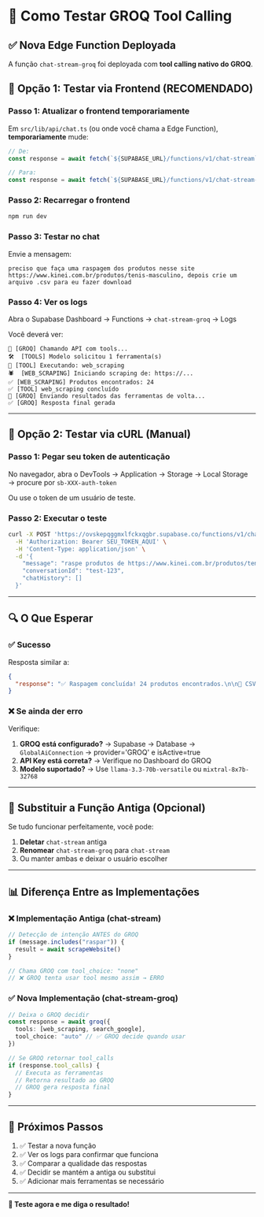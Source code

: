 # 🧪 Como Testar GROQ Tool Calling

## ✅ Nova Edge Function Deployada

A função `chat-stream-groq` foi deployada com **tool calling nativo do GROQ**.

## 📝 Opção 1: Testar via Frontend (RECOMENDADO)

### Passo 1: Atualizar o frontend temporariamente

Em `src/lib/api/chat.ts` (ou onde você chama a Edge Function), **temporariamente** mude:

```typescript
// De:
const response = await fetch(`${SUPABASE_URL}/functions/v1/chat-stream`, {

// Para:
const response = await fetch(`${SUPABASE_URL}/functions/v1/chat-stream-groq`, {
```

### Passo 2: Recarregar o frontend

```bash
npm run dev
```

### Passo 3: Testar no chat

Envie a mensagem:
```
preciso que faça uma raspagem dos produtos nesse site https://www.kinei.com.br/produtos/tenis-masculino, depois crie um arquivo .csv para eu fazer download
```

### Passo 4: Ver os logs

Abra o Supabase Dashboard → Functions → `chat-stream-groq` → Logs

Você deverá ver:
```
🚀 [GROQ] Chamando API com tools...
🛠️  [TOOLS] Modelo solicitou 1 ferramenta(s)
🔧 [TOOL] Executando: web_scraping
🕷️  [WEB_SCRAPING] Iniciando scraping de: https://...
✅ [WEB_SCRAPING] Produtos encontrados: 24
✅ [TOOL] web_scraping concluído
🔄 [GROQ] Enviando resultados das ferramentas de volta...
✅ [GROQ] Resposta final gerada
```

---

## 📝 Opção 2: Testar via cURL (Manual)

### Passo 1: Pegar seu token de autenticação

No navegador, abra o DevTools → Application → Storage → Local Storage → procure por `sb-XXX-auth-token`

Ou use o token de um usuário de teste.

### Passo 2: Executar o teste

```bash
curl -X POST 'https://ovskepqggmxlfckxqgbr.supabase.co/functions/v1/chat-stream-groq' \
  -H 'Authorization: Bearer SEU_TOKEN_AQUI' \
  -H 'Content-Type: application/json' \
  -d '{
    "message": "raspe produtos de https://www.kinei.com.br/produtos/tenis-masculino",
    "conversationId": "test-123",
    "chatHistory": []
  }'
```

---

## 🔍 O Que Esperar

### ✅ Sucesso

Resposta similar a:
```json
{
  "response": "✅ Raspagem concluída! 24 produtos encontrados.\n\n📄 CSV gerado:\n```csv\nname,price,image,url\nTênis Nike,R$ 299.90,...\n```\n\nTotal de 24 produtos raspados com sucesso!"
}
```

### ❌ Se ainda der erro

Verifique:
1. **GROQ está configurado?** → Supabase → Database → `GlobalAiConnection` → provider='GROQ' e isActive=true
2. **API Key está correta?** → Verifique no Dashboard do GROQ
3. **Modelo suportado?** → Use `llama-3.3-70b-versatile` ou `mixtral-8x7b-32768`

---

## 🔄 Substituir a Função Antiga (Opcional)

Se tudo funcionar perfeitamente, você pode:

1. **Deletar** `chat-stream` antiga
2. **Renomear** `chat-stream-groq` para `chat-stream`
3. Ou manter ambas e deixar o usuário escolher

---

## 📊 Diferença Entre as Implementações

### ❌ Implementação Antiga (chat-stream)

```typescript
// Detecção de intenção ANTES do GROQ
if (message.includes("raspar")) {
  result = await scrapeWebsite()
}

// Chama GROQ com tool_choice: "none"
// ❌ GROQ tenta usar tool mesmo assim → ERRO
```

### ✅ Nova Implementação (chat-stream-groq)

```typescript
// Deixa o GROQ decidir
const response = await groq({
  tools: [web_scraping, search_google],
  tool_choice: "auto" // ✅ GROQ decide quando usar
})

// Se GROQ retornar tool_calls
if (response.tool_calls) {
  // Executa as ferramentas
  // Retorna resultado ao GROQ
  // GROQ gera resposta final
}
```

---

## 🎯 Próximos Passos

1. ✅ Testar a nova função
2. ✅ Ver os logs para confirmar que funciona
3. ✅ Comparar a qualidade das respostas
4. ✅ Decidir se mantém a antiga ou substitui
5. ✅ Adicionar mais ferramentas se necessário

---

**🚀 Teste agora e me diga o resultado!**


